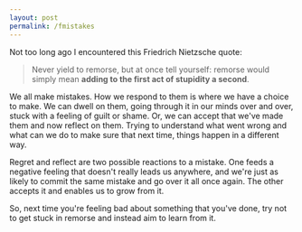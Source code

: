 ```yaml
---
layout: post
permalink: /fmistakes
---
```

Not too long ago I encountered this Friedrich Nietzsche quote:
>Never yield to remorse, but at once tell yourself: remorse would simply mean **adding to the first act of stupidity a second**.

We all make mistakes.
How we respond to them is where we have a choice to make. We can dwell on them, going through it in our minds over and over, stuck with a feeling of guilt or shame.
Or, we can accept that we've made them and now reflect on them. Trying to understand what went wrong and what can we do to make sure that next time, things happen in a different way.

Regret and reflect are two possible reactions to a mistake.
One feeds a negative feeling that doesn't really leads us anywhere, and we're just as likely to commit the same mistake and go over it all once again.
The other accepts it and enables us to grow from it.

So, next time you're feeling bad about something that you've done, try not to get stuck in remorse and instead aim to learn from it.
